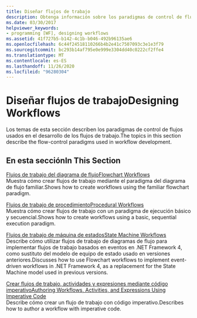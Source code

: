```yaml
---
title: Diseñar flujos de trabajo
description: Obtenga información sobre los paradigmas de control de flujo, como diagrama de flujo, procedimiento y equipo de estado, en flujo de trabajo de desarrollo y creación de flujos de trabajo con código imperativo.
ms.date: 03/30/2017
helpviewer_keywords:
- programming [WF], designing workflows
ms.assetid: 41f727b5-b142-4c1b-b046-492b96135ae6
ms.openlocfilehash: 6c44f24518110266b4b2e41c7507093c3e1e3f79
ms.sourcegitcommit: bc293b14af795e0e999e3304dd40c0222cf2ffe4
ms.translationtype: MT
ms.contentlocale: es-ES
ms.lasthandoff: 11/26/2020
ms.locfileid: "96280304"
---
```

# <a name="designing-workflows"></a><span data-ttu-id="bf673-103">Diseñar flujos de trabajo</span><span class="sxs-lookup"><span data-stu-id="bf673-103">Designing Workflows</span></span>

<span data-ttu-id="bf673-104">Los temas de esta sección describen los paradigmas de control de flujos usados en el desarrollo de los flujos de trabajo.</span><span class="sxs-lookup"><span data-stu-id="bf673-104">The topics in this section describe the flow-control paradigms used in workflow development.</span></span>  
  
## <a name="in-this-section"></a><span data-ttu-id="bf673-105">En esta sección</span><span class="sxs-lookup"><span data-stu-id="bf673-105">In This Section</span></span>  

 [<span data-ttu-id="bf673-106">Flujos de trabajo del diagrama de flujo</span><span class="sxs-lookup"><span data-stu-id="bf673-106">Flowchart Workflows</span></span>](flowchart-workflows.md)  
 <span data-ttu-id="bf673-107">Muestra cómo crear flujos de trabajo mediante el paradigma del diagrama de flujo familiar.</span><span class="sxs-lookup"><span data-stu-id="bf673-107">Shows how to create workflows using the familiar flowchart paradigm.</span></span>  
  
 [<span data-ttu-id="bf673-108">Flujos de trabajo de procedimiento</span><span class="sxs-lookup"><span data-stu-id="bf673-108">Procedural Workflows</span></span>](procedural-workflows.md)  
 <span data-ttu-id="bf673-109">Muestra cómo crear flujos de trabajo con un paradigma de ejecución básico y secuencial.</span><span class="sxs-lookup"><span data-stu-id="bf673-109">Shows how to create workflows using a basic, sequential execution paradigm.</span></span>  
  
 [<span data-ttu-id="bf673-110">Flujos de trabajo de máquina de estados</span><span class="sxs-lookup"><span data-stu-id="bf673-110">State Machine Workflows</span></span>](state-machine-workflows.md)  
 <span data-ttu-id="bf673-111">Describe cómo utilizar flujos de trabajo de diagramas de flujo para implementar flujos de trabajo basados en eventos en .NET Framework 4, como sustituto del modelo de equipo de estado usado en versiones anteriores.</span><span class="sxs-lookup"><span data-stu-id="bf673-111">Discusses how to use Flowchart workflows to implement event-driven workflows in .NET Framework 4, as a replacement for the State Machine model used in previous versions.</span></span>  
  
 [<span data-ttu-id="bf673-112">Crear flujos de trabajo, actividades y expresiones mediante código imperativo</span><span class="sxs-lookup"><span data-stu-id="bf673-112">Authoring Workflows, Activities, and Expressions Using Imperative Code</span></span>](authoring-workflows-activities-and-expressions-using-imperative-code.md)  
 <span data-ttu-id="bf673-113">Describe cómo crear un flujo de trabajo con código imperativo.</span><span class="sxs-lookup"><span data-stu-id="bf673-113">Describes how to author a workflow with imperative code.</span></span>

